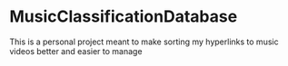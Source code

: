 # MusicClassificationDatabase
This is a personal project meant to make sorting my hyperlinks to music videos better and easier to manage
